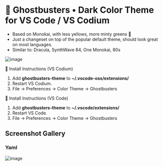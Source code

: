 # 👻 Ghostbusters • Dark Color Theme for VS Code / VS Codium

* Based on Monokai, with less yellows, more minty greens 🎄
* Just a changeset on top of the popular default theme, should look great on most languages.
* Similar to: Dracula, SynthWave 84, One Monokai, 80s

![image](https://user-images.githubusercontent.com/24665/143184076-fddcdaa5-bed1-4314-bb27-897dca1ad4c4.png)

🚨 Install Instructions (VS Codium)

1. Add **ghostbusters-theme** to **~/.vscode-oss/extensions/**
2. Restart VS Codium.
3. File -> Preferences -> Color Theme -> Ghostbusters

🚨 Install Instructions (VS Code)

1. Add **ghostbusters-theme** to **~/.vscode/extensions/**
2. Restart VS Code.
3. File -> Preferences -> Color Theme -> Ghostbusters

## Screenshot Gallery

### Yaml
![image](https://user-images.githubusercontent.com/24665/143310851-7ba24308-e0a1-4b13-a7f1-91e60b829015.png)

